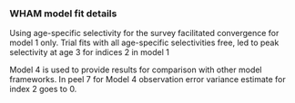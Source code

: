 ### WHAM model fit details

Using age-specific selectivity for the survey facilitated convergence for model 1 only. 
Trial fits with all age-specific selectivities free, led to  peak selectivity at age 3 for indices 2 in model 1

Model 4 is used to provide results for comparison with other model frameworks.
In peel 7 for Model 4 observation error variance estimate for index 2 goes to 0.

